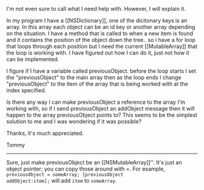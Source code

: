 I'm not even sure to call what I need help with. However, I will explain it. 

In my program I have a [[NSDictionary]], one of the dicitonary keys is an array. In this array each object can be an id key or another array depending on the situation. I have a method that is called to when a new item is found and it contains the position of the object down the tree.. so i have a for loop that loops through each position but I need the current [[MutableArray]] that the loop is working with. I have figured out how I can do it, just not how it can be implemented. 

I figure if I have a variable called previousObject. before the loop starts I set the "previousObject" to the main array then as the loop ends I change "previousObject" to the item of the array that is being worked with at the index specified.

Is there any way I can make previousObject a reference to the array I'm working with, so if I send previousObject an addObject message then it will happen to the array previousObject points to? This seems to be the simplest solution to me and I was wondering if it was possible?

Thanks, it's much appreciated.

Tommy

----

Sure, just make previousObject be an [[NSMutableArray]]''. It's just an object pointer; you can copy those around with =. For example, <code>previousObject = someArray; [previousObject addObject:item];</code> will add <code>item</code> to <code>someArray</code>.